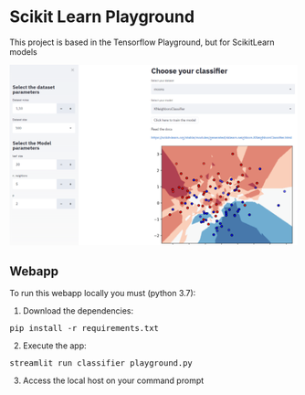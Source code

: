 # Scikit Learn Playground

This project is based in the Tensorflow Playground, but for ScikitLearn models

<p align="center">
  <img src="imgs/example_streamlit.PNG" />
</p>

## Webapp
To run this webapp locally you must (python 3.7):

1. Download the dependencies:
<pre>
pip install -r requirements.txt
</pre>

2. Execute the app:
<pre>
streamlit run classifier_playground.py
</pre>

3. Access the local host on your command prompt

